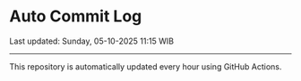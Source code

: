 # Auto Commit Log

Last updated: Sunday, 05-10-2025 11:15 WIB

---

This repository is automatically updated every hour using GitHub Actions.
